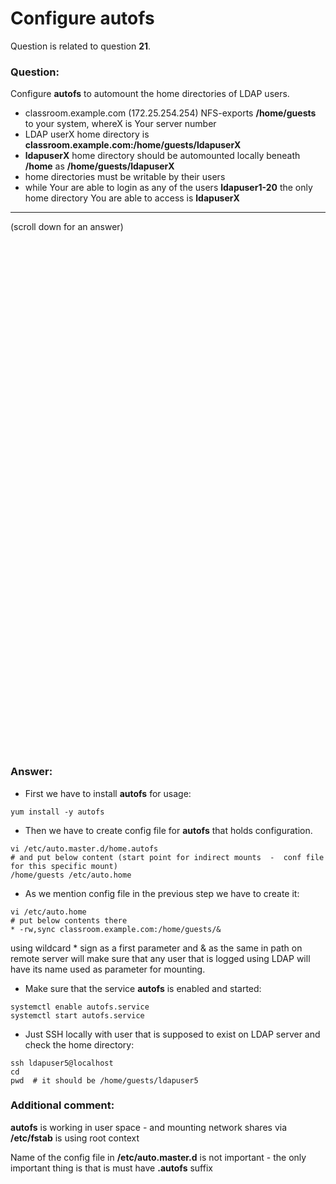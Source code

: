 # Configure autofs

Question is related to question **21**.

### Question:
Configure **autofs** to automount the home directories of LDAP users.
* classroom.example.com (172.25.254.254) NFS-exports **/home/guests** to your system, whereX is Your server number
* LDAP userX home directory is **classroom.example.com:/home/guests/ldapuserX**
* **ldapuserX** home directory should be automounted locally beneath **/home** as **/home/guests/ldapuserX**
* home directories must be writable by their users
* while Your are able to login as any of the users **ldapuser1-20** the only home directory You are able to access is **ldapuserX**
 

***
(scroll down for an answer)

<br/><br/><br/><br/><br/><br/><br/><br/><br/><br/><br/><br/><br/><br/><br/><br/><br/><br/><br/><br/><br/><br/><br/><br/>
<br/><br/><br/><br/><br/><br/><br/><br/><br/><br/><br/><br/><br/><br/><br/><br/><br/><br/><br/><br/><br/><br/><br/><br/>

### Answer:

* First we have to install **autofs** for usage:

```
yum install -y autofs
```

* Then we have to create config file for **autofs** that holds configuration. 

```
vi /etc/auto.master.d/home.autofs
# and put below content (start point for indirect mounts  -  conf file for this specific mount)
/home/guests /etc/auto.home
```

* As we mention config file in the previous step we have to create it:

```
vi /etc/auto.home
# put below contents there
* -rw,sync classroom.example.com:/home/guests/&
```

using wildcard * sign as a first parameter and & as the same in path on remote server will make sure that any user that is logged 
using LDAP will have its name used as parameter for mounting.

* Make sure that the service **autofs** is enabled and started:

```
systemctl enable autofs.service
systemctl start autofs.service
```

* Just SSH locally with user that is supposed to exist on LDAP server and check the home directory:

```
ssh ldapuser5@localhost
cd
pwd  # it should be /home/guests/ldapuser5
```


### Additional comment:

**autofs** is working in user space - and mounting network shares via **/etc/fstab** is using root context

Name of the config file in **/etc/auto.master.d** is not important - the only important thing is that is must have **.autofs** suffix
